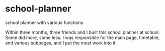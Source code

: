 # school-planner
school planner with various functions


Within three months, three friends and I built this school planner at school. 
Some did more, some less. 
I was responsible for the main page, timetable, and various subpages, and I put the most work into it.
